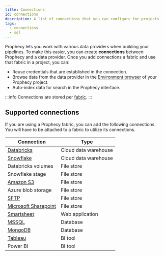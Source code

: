 ```yaml
---
title: Connections
id: connections
description: A list of connections that you can configure for projects
tags:
  - connections
  - sql
---
```


Prophecy lets you work with various data providers when building your pipelines. To make this easier, you can create **connections** between Prophecy and a data provider. Once you add connections a fabric and use that fabric in a project, you can:

- Reuse credentials that are established in the connection.
- Browse data from the data provider in the [Environment browser](docs/getting-started/concepts/project.md#project-editor) of your Prophecy project.
- Auto-index data for search in the Prophecy interface.

:::info
Connections are stored per [fabric](docs/getting-started/concepts/fabrics.md).
:::

## Supported connections

If you are using a Prophecy fabric, you can add the following connections. You will have to be attached to a fabric to utilize its connections.

| Connection                           | Type                 |
| ------------------------------------ | -------------------- |
| [Databricks](./databricks)           | Cloud data warehouse |
| [Snowflake](./snowflake)             | Cloud data warehouse |
| Databricks volumes                   | File store           |
| Snowflake stage                      | File store           |
| [Amazon S3](./s3)                    | File store           |
| Azure blob storage                   | File store           |
| [SFTP](./sftp)                       | File store           |
| [Microsoft Sharepoint](./sharepoint) | File store           |
| [Smartsheet](./smartsheet)           | Web application      |
| [MSSQL](./mssql)                     | Database             |
| [MongoDB](./mongodb)                 | Database             |
| [Tableau](./tableau)                 | BI tool              |
| Power BI                             | BI tool              |
